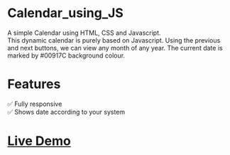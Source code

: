 # Calendar_using_JS

A simple Calendar using HTML, CSS and Javascript. <br/>
This dynamic calendar is purely based on Javascript. Using the previous and next buttons, we can view any month of any year. 
The current date is marked by #00917C background colour.

# Features
✅ Fully responsive <br/>
✅ Shows date according to your system

# [Live Demo](https://amritas-calendar.netlify.app/)
